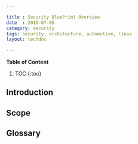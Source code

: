 ```yaml
---

title : Security BluePrint Overview
date  : 2016-07-06
category: security
tags: security, architecture, automotive, linux
layout: techdoc 
 
---
```


**Table of Content**

1. TOC
{:toc}

## Introduction

## Scope

## Glossary


